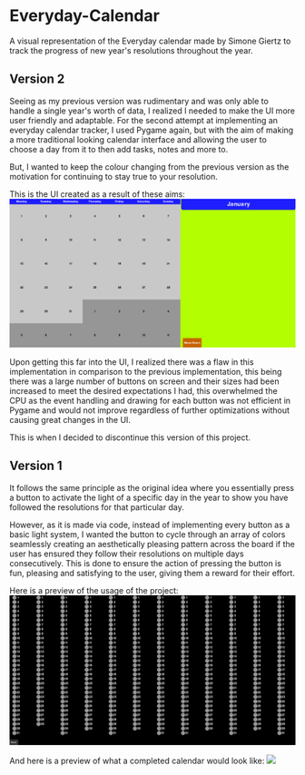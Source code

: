 # Everyday-Calendar
A visual representation of the Everyday calendar made by Simone Giertz to track the progress of new year's resolutions throughout the year.

## Version 2

Seeing as my previous version was rudimentary and was only able to handle a single year's worth of data, I realized I needed to make the UI more user friendly and adaptable. For the second 
attempt at implementing an everyday calendar tracker, I used Pygame again, but with the aim of making a more traditional looking calendar interface and allowing the user to choose a day
from it to then add tasks, notes and more to.

But, I wanted to keep the colour changing from the previous version as the motivation for continuing to stay true to your resolution.

This is the UI created as a result of these aims:
![](https://github.com/Arcane34/Everyday-Calendar/blob/main/pygameCalendarPrev.gif)

Upon getting this far into the UI, I realized there was a flaw in this implementation in comparison to the previous implementation, this being there was a large number of buttons on screen
and their sizes had been increased to meet the desired expectations I had, this overwhelmed the CPU as the event handling and drawing for each button was not efficient in Pygame and would 
not improve regardless of further optimizations without causing great changes in the UI.

This is when I decided to discontinue this version of this project.



## Version 1

It follows the same principle as the original idea where you essentially press a button to activate the light of a specific day in the year to show you have followed the resolutions for that particular day.

However, as it is made via code, instead of implementing every button as a basic light system, I wanted the button to cycle through an array of colors seamlessly creating an aesthetically pleasing pattern across
the board if the user has ensured they follow their resolutions on multiple days consecutively. This is done to ensure the action of pressing the button is fun, pleasing and satisfying to the user, giving them a 
reward for their effort.


Here is a preview of the usage of the project:
![](https://github.com/Arcane34/Everyday-Calendar/blob/main/calendarUsage.gif)



And here is a preview of what a completed calendar would look like:
![](https://github.com/Arcane34/Everyday-Calendar/blob/main/completedCalendar.gif)
